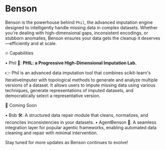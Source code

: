 # Benson

Benson is the powerhouse behind `Phil`, the advanced imputation engine designed to intelligently handle missing data in complex datasets. Whether you're dealing with high-dimensional gaps, inconsistent encodings, or stubborn anomalies, Benson ensures your data gets the cleanup it deserves—efficiently and at scale.

🔥 Capabilities

• Phil 🧩: **PHIL: a Progressive High-Dimensional Imputation Lab.**

👉 Phil is an advanced data imputation tool that combines scikit-learn's IterativeImputer with topological methods to generate and analyze multiple versions of a dataset. It allows users to impute missing data using various techniques, generate representations of imputed datasets, and democratically select a representative version.

🚀 Coming Soon

• Bob 🛠️: A structured data repair module that cleans, normalizes, and reconciles inconsistencies in your datasets.
• AgentBenson 🤖: A seamless integration layer for popular agentic frameworks, enabling automated data cleaning and repair with minimal intervention.

Stay tuned for more updates as Benson continues to evolve!
